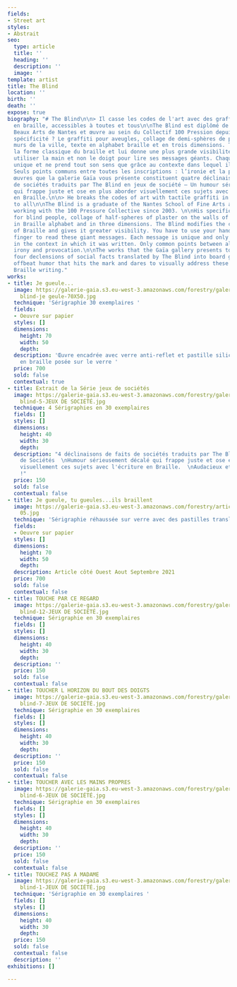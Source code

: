 ```yaml
---
fields:
- Street art
styles:
- Abstrait
seo:
  type: article
  title: ''
  heading: ''
  description: ''
  image: ''
template: artist
title: The Blind
location: ''
birth: ''
death: ''
expose: true
biography: "# The Blind\n\n> Il casse les codes de l'art avec des graffitis tactiles
  en braille, accessibles à toutes et tous\n\nThe Blind est diplômé de l'école des
  Beaux Arts de Nantes et œuvre au sein du Collectif 100 Pression depuis 2003.\n\nSa
  spécificité ? Le graffiti pour aveugles, collage de demi-sphères de plâtre sur les
  murs de la ville, texte en alphabet braille et en trois dimensions. The Blind modifie
  la forme classique du braille et lui donne une plus grande visibilité. Il faut d’ailleurs
  utiliser la main et non le doigt pour lire ses messages géants. Chaque message est
  unique et ne prend tout son sens que grâce au contexte dans lequel il a été inscrit.
  Seuls points communs entre toutes les inscriptions : l’ironie et la provocation.\n\nLes
  œuvres que la galerie Gaïa vous présente constituent quatre déclinaisons de faits
  de sociétés traduits par The Blind en jeux de société – Un humour sérieusement décalé
  qui frappe juste et ose en plus aborder visuellement ces sujets avec l’écriture
  en Braille.\n\n> He breaks the codes of art with tactile graffiti in Braille, accessible
  to all\n\nThe Blind is a graduate of the Nantes School of Fine Arts and has been
  working with the 100 Pressure Collective since 2003. \n\nHis specificity? The graffiti
  for blind people, collage of half-spheres of plaster on the walls of the city, text
  in Braille alphabet and in three dimensions. The Blind modifies the classic form
  of Braille and gives it greater visibility. You have to use your hand and not your
  finger to read these giant messages. Each message is unique and only makes sense
  in the context in which it was written. Only common points between all the inscriptions:
  irony and provocation.\n\nThe works that the Gaïa gallery presents to you constitute
  four declensions of social facts translated by The Blind into board games - a seriously
  offbeat humor that hits the mark and dares to visually address these subjects with
  Braille writing."
works:
- title: Je gueule...
  image: https://galerie-gaia.s3.eu-west-3.amazonaws.com/forestry/galerie-gaia-the
    blind-je geule-70X50.jpg
  technique: 'Sérigraphie 30 exemplaires '
  fields:
  - Oeuvre sur papier
  styles: []
  dimensions:
    height: 70
    width: 50
    depth: 
  description: 'Œuvre encadrée avec verre anti-reflet et pastille silicon pour écriture
    en braille posée sur le verre '
  price: 700
  sold: false
  contextual: true
- title: Extrait de la Série jeux de sociétés
  image: https://galerie-gaia.s3.eu-west-3.amazonaws.com/forestry/galerie-gaia-the
    blind-5-JEUX DE SOCIÉTÉ.jpg
  technique: 4 Sérigraphies en 30 exemplaires
  fields: []
  styles: []
  dimensions:
    height: 40
    width: 30
    depth: 
  description: "4 déclinaisons de faits de sociétés traduits par The Blind en Jeux
    de Sociétés  \nHumour sérieusement décalé qui frappe juste et ose en plus aborder
    visuellement ces sujets avec l'écriture en Braille.  \nAudacieux et Malicieux
    !"
  price: 150
  sold: false
  contextual: false
- title: Je gueule, tu gueules...ils braillent
  image: https://galerie-gaia.s3.eu-west-3.amazonaws.com/forestry/article-galerie-gaïa-
    05.jpg
  technique: 'Sérigraphie réhaussée sur verre avec des pastilles translucide en relief '
  fields:
  - Oeuvre sur papier
  styles: []
  dimensions:
    height: 70
    width: 50
    depth: 
  description: Article côté Ouest Aout Septembre 2021
  price: 700
  sold: false
  contextual: false
- title: TOUCHE PAR CE REGARD
  image: https://galerie-gaia.s3.eu-west-3.amazonaws.com/forestry/galerie-gaia-the
    blind-12-JEUX DE SOCIÉTÉ.jpg
  technique: Sérigraphie en 30 exemplaires
  fields: []
  styles: []
  dimensions:
    height: 40
    width: 30
    depth: 
  description: ''
  price: 150
  sold: false
  contextual: false
- title: TOUCHER L HORIZON DU BOUT DES DOIGTS
  image: https://galerie-gaia.s3.eu-west-3.amazonaws.com/forestry/galerie-gaia-the
    blind-7-JEUX DE SOCIÉTÉ.jpg
  technique: Sérigraphie en 30 exemplaires
  fields: []
  styles: []
  dimensions:
    height: 40
    width: 30
    depth: 
  description: ''
  price: 150
  sold: false
  contextual: false
- title: TOUCHER AVEC LES MAINS PROPRES
  image: https://galerie-gaia.s3.eu-west-3.amazonaws.com/forestry/galerie-gaia-the
    blind-6-JEUX DE SOCIÉTÉ.jpg
  technique: Sérigraphie en 30 exemplaires
  fields: []
  styles: []
  dimensions:
    height: 40
    width: 30
    depth: 
  description: ''
  price: 150
  sold: false
  contextual: false
- title: TOUCHEZ PAS A MADAME
  image: https://galerie-gaia.s3.eu-west-3.amazonaws.com/forestry/galerie-gaia-the
    blind-1-JEUX DE SOCIÉTÉ.jpg
  technique: 'Sérigraphie en 30 exemplaires '
  fields: []
  styles: []
  dimensions:
    height: 40
    width: 30
    depth: 
  price: 150
  sold: false
  contextual: false
  description: ''
exhibitions: []

---
```

